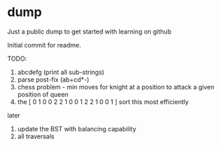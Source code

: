 # dump
Just a public dump to get started with learning on github

Initial commit for readme.

TODO:

1. abcdefg (print all sub-strings)
2. parse post-fix (ab+cd*-) 
3. chess problem - min moves for knight at a position to attack a given position of queen
4. the [ 0 1 0 0 2 2 1 0 0 1 2 2 1 0 0 1 ] sort this most efficiently

later
1. update the BST with balancing capability
2. all traversals

